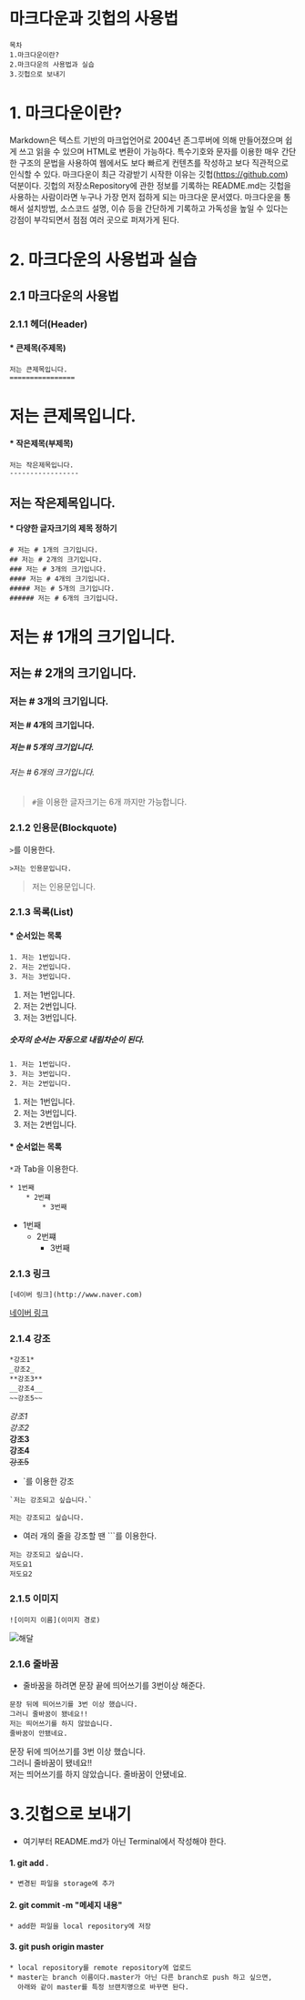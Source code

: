 # 마크다운과 깃헙의 사용법
    목차
    1.마크다운이란?
    2.마크다운의 사용법과 실습
    3.깃헙으로 보내기
# 1. 마크다운이란?
Markdown은 텍스트 기반의 마크업언어로 2004년 존그루버에 의해 만들어졌으며 쉽게 쓰고 읽을 수 있으며 
HTML로 변환이 가능하다. 특수기호와 문자를 이용한 매우 간단한 구조의 문법을 사용하여 웹에서도 보다 빠르게 
컨텐츠를 작성하고 보다 직관적으로 인식할 수 있다. 마크다운이 최근 각광받기 시작한 이유는 깃헙(https://github.com) 
덕분이다. 깃헙의 저장소Repository에 관한 정보를 기록하는 README.md는 깃헙을 사용하는 사람이라면 누구나 가장 먼저 
접하게 되는 마크다운 문서였다. 마크다운을 통해서 설치방법, 소스코드 설명, 이슈 등을 간단하게 기록하고 가독성을 
높일 수 있다는 강점이 부각되면서 점점 여러 곳으로 퍼져가게 된다.
# 2. 마크다운의 사용법과 실습
## 2.1 마크다운의 사용법
### 2.1.1 헤더(Header)
#### * 큰제목(주제목)
```
저는 큰제목입니다.
================
```
저는 큰제목입니다.
================
#### * 작은제목(부제목)
```
저는 작은제목입니다.
-----------------
```
저는 작은제목입니다.
------------------
#### * 다양한 글자크기의 제목 정하기
````
# 저는 # 1개의 크기입니다.
## 저는 # 2개의 크기입니다.
### 저는 # 3개의 크기입니다.
#### 저는 # 4개의 크기입니다.
##### 저는 # 5개의 크기입니다.
###### 저는 # 6개의 크기입니다.
````
# 저는 # 1개의 크기입니다.
## 저는 # 2개의 크기입니다.
### 저는 # 3개의 크기입니다.
#### 저는 # 4개의 크기입니다.
##### 저는 # 5개의 크기입니다.
###### 저는 # 6개의 크기입니다.
>`#`을 이용한 글자크기는 6개 까지만 가능합니다.
### 2.1.2 인용문(Blockquote)
`>`를 이용한다.
````
>저는 인용문입니다.
````
>저는 인용문입니다.
### 2.1.3 목록(List)
#### * 순서있는 목록
````
1. 저는 1번입니다.
2. 저는 2번입니다.
3. 저는 3번입니다.
````
1. 저는 1번입니다.
2. 저는 2번입니다.
3. 저는 3번입니다.    
##### 숫자의 순서는 자동으로 내림차순이 된다.
````
1. 저는 1번입니다.
3. 저는 3번입니다.
2. 저는 2번입니다.
````
1. 저는 1번입니다.
3. 저는 3번입니다.
2. 저는 2번입니다.  

#### * 순서없는 목록
`*`과 Tab을 이용한다.
````
* 1번째
    * 2번쨰
        * 3번째
````
* 1번째
    * 2번쨰
        * 3번째
### 2.1.3 링크
    [네이버 링크](http://www.naver.com)    
[네이버 링크](http://www.naver.com)     
### 2.1.4 강조
    *강조1*
    _강조2_
    **강조3**
    __강조4__
    ~~강조5~~
 *강조1*  
 _강조2_  
**강조3**  
__강조4__  
~~강조5~~  
* `를 이용한 강조
```
`저는 강조되고 싶습니다.`
```
`저는 강조되고 싶습니다.`
* 여러 개의 줄을 강조할 땐 ```를 이용한다.
```
저는 강조되고 싶습니다.
저도요1
저도요2
```
### 2.1.5 이미지
```
![이미지 이름](이미지 경로)
```
![해달](https://user-images.githubusercontent.com/55488756/73638180-476f8980-46ad-11ea-8f3b-988ec65910e0.png)
### 2.1.6 줄바꿈
* 줄바꿈을 하려면 문장 끝에 띄어쓰기를 3번이상 해준다.   
```
문장 뒤에 띄어쓰기를 3번 이상 했습니다.   
그러니 줄바꿈이 됐네요!!
저는 띄어쓰기를 하지 않았습니다.
줄바꿈이 안됐네요.   
```
문장 뒤에 띄어쓰기를 3번 이상 했습니다.   
그러니 줄바꿈이 됐네요!!   
저는 띄어쓰기를 하지 않았습니다.
줄바꿈이 안됐네요. 
# 3.깃헙으로 보내기
* 여기부터 README.md가 아닌 Terminal에서 작성해야 한다.

#### 1. git add .   
    * 변경된 파일을 storage에 추가
#### 2. git commit -m "메세지 내용"   
    * add한 파일을 local repository에 저장
#### 3. git push origin master
    * local repository를 remote repository에 업로드
    * master는 branch 이름이다.master가 아닌 다른 branch로 push 하고 싶으면, 
      아래와 같이 master를 특정 브랜치명으로 바꾸면 돤다.
